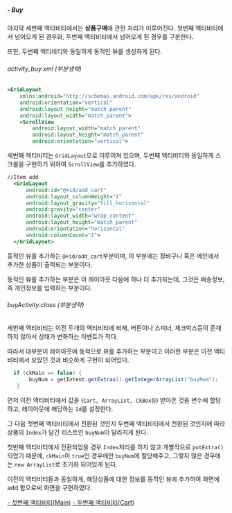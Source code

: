 
##### - Buy

마지막 세번째 액티비티에서는 **상품구매**에 관한 처리가 이루어진다.
첫번째 액티비티에서 넘어오게 된 경우와, 두번째 액티비티에서 넘어오게 된 경우를 구분한다.

또한, 두번째 액티비티와 동일하게 동적인 뷰를 생성하게 된다.

###### *activity_buy.xml (부분생략)*

```xml
<GridLayout
    xmlns:android="http://schemas.android.com/apk/res/android"
    android:orientation="vertical"
    android:layout_height="match_parent"
    android:layout_width="match_parent">
    <ScrollView
        android:layout_width="match_parent"
        android:layout_height="match_parent"
        android:orientation="vertical">
```

세번째 액티비티는 `GridLayout`으로 이루어져 있으며, 두번째 액티비티와 동일하게 스크롤을 구현하기 위하여 `ScrollView`를 추가하였다.

```xml
//Item add
  <GridLayout
      android:id="@+id/add_cart"
      android:layout_columnWeight="1"
      android:layout_gravity="fill_horizontal"
      android:gravity="center"
      android:layout_width="wrap_content"
      android:layout_height="match_parent"
      android:orientation="horizontal"
      android:columnCount="1">
  </GridLayout>
```
동적인 뷰를 추가하는 `@+id/add_cart`부분이며, 이 부분에는 장바구니 혹은 메인에서 추가한 상품이 출력되는 부분이다.

동적인 뷰를 추가하는 부분은 이 레이아웃 다음에 하나 더 추가되는데, 그것은 배송정보, 즉 개인정보를 입력하는 부분이다.

###### *buyActivity.class (부분생략)*

세번째 액티비티는 이전 두개의 액티비티에 비해, 버튼이나 스피너, 체크박스등이 존재하지 않아서 상태가 변화하는 이벤트가 적다.

따라서 대부분이 레이아웃에 동적으로 뷰를 추가하는 부분이고 이러한 부분은 이전 액티비티에서 보았던 것과 비슷하게 구현이 되어있다.

```java
  if (ckMain == false) {
       buyNum = getIntent.getExtras().getIntegerArrayList("buyNum");
   }
 ```
먼저 이전 액티비티에서 값을 (`Cart, ArrayList, CkBox등`) 받아온 것을 변수에 할당하고, 레이아웃에 해당하는 `Id`를 설정한다.

그 다음 첫번째 액티비티에서 전환된 것인지 두번째 액티비티에서 전환된 것인지에 따라 상품의 `Index`가 담긴 리스트인 `buyNum`이 달라지게 된다.

첫번째 액티비티에서 전환되었을 경우 `Index`처리를 하지 않고 개별적으로 `putExtra()` 되었기 때문에, `ckMain`이 `true`인 경우에만 `buyNum`에 할당해주고, 그렇지 않은 경우에는 `new ArrayList`로 초기화 되어있게 된다.

이전의 액티비티들과 동일하게, 해당상품에 대한 정보를 동적인 뷰에 추가하여 화면에 add 함으로써 화면을 구현하였다.

[- 첫번째 액티비티(Main)](https://github.com/yannJu/AndroidStudioProject/tree/master/midProject/src/Main)
[- 두번째 액티비티(Cart)](https://github.com/yannJu/AndroidStudioProject/tree/master/midProject/src/Cart)